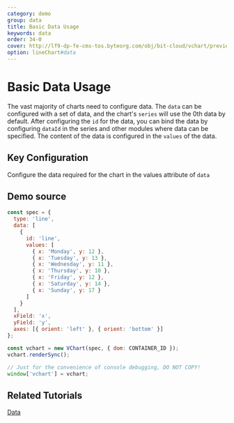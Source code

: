 ```yaml
---
category: demo
group: data
title: Basic Data Usage
keywords: data
order: 34-0
cover: http://lf9-dp-fe-cms-tos.byteorg.com/obj/bit-cloud/vchart/preview/data/basic-data.png
option: lineChart#data
---
```


# Basic Data Usage

The vast majority of charts need to configure data. The `data` can be configured with a set of data, and the chart's `series` will use the 0th data by default. After configuring the `id` for the data, you can bind the data by configuring `dataId` in the series and other modules where data can be specified. The content of the data is configured in the `values` of the data.

## Key Configuration

Configure the data required for the chart in the values attribute of `data`

## Demo source

```javascript livedemo
const spec = {
  type: 'line',
  data: [
    {
      id: 'line',
      values: [
        { x: 'Monday', y: 12 },
        { x: 'Tuesday', y: 13 },
        { x: 'Wednesday', y: 11 },
        { x: 'Thursday', y: 10 },
        { x: 'Friday', y: 12 },
        { x: 'Saturday', y: 14 },
        { x: 'Sunday', y: 17 }
      ]
    }
  ],
  xField: 'x',
  yField: 'y',
  axes: [{ orient: 'left' }, { orient: 'bottom' }]
};

const vchart = new VChart(spec, { dom: CONTAINER_ID });
vchart.renderSync();

// Just for the convenience of console debugging, DO NOT COPY!
window['vchart'] = vchart;
```

## Related Tutorials

[Data](link)
